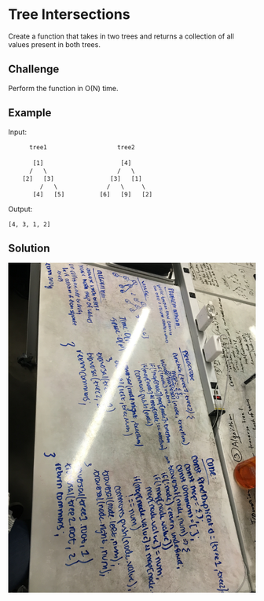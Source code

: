# Tree Intersections

Create a function that takes in two trees and returns a collection of all values present in both trees.

## Challenge

Perform the function in O(N) time.

## Example

Input:

          tree1                    tree2
          
           [1]                      [4]
          /   \                    /   \
        [2]   [3]                [3]   [1]
             /   \              /   \     \
           [4]   [5]          [6]   [9]   [2]
Output:

    [4, 3, 1, 2]

## Solution
![whiteboard solution](../../assets/tree-intersection.jpg)
